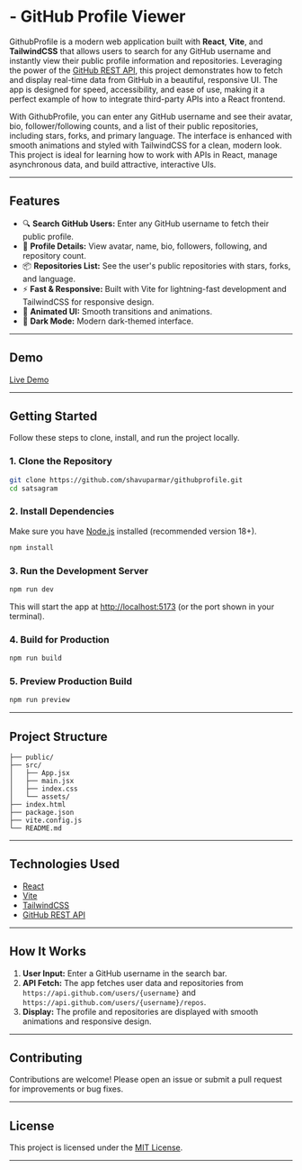 # - GitHub Profile Viewer

GithubProfile is a modern web application built with **React**, **Vite**, and **TailwindCSS** that allows users to search for any GitHub username and instantly view their public profile information and repositories. Leveraging the power of the [GitHub REST API](https://api.github.com), this project demonstrates how to fetch and display real-time data from GitHub in a beautiful, responsive UI. The app is designed for speed, accessibility, and ease of use, making it a perfect example of how to integrate third-party APIs into a React frontend.

With GithubProfile, you can enter any GitHub username and see their avatar, bio, follower/following counts, and a list of their public repositories, including stars, forks, and primary language. The interface is enhanced with smooth animations and styled with TailwindCSS for a clean, modern look. This project is ideal for learning how to work with APIs in React, manage asynchronous data, and build attractive, interactive UIs.

---

## Features

- 🔍 **Search GitHub Users:** Enter any GitHub username to fetch their public profile.
- 📄 **Profile Details:** View avatar, name, bio, followers, following, and repository count.
- 📦 **Repositories List:** See the user's public repositories with stars, forks, and language.
- ⚡ **Fast & Responsive:** Built with Vite for lightning-fast development and TailwindCSS for responsive design.
- 🎨 **Animated UI:** Smooth transitions and animations.
- 🌙 **Dark Mode:** Modern dark-themed interface.

---

## Demo

[Live Demo](https://profilegithub.vercel.app)

---

## Getting Started

Follow these steps to clone, install, and run the project locally.

### 1. Clone the Repository

```sh
git clone https://github.com/shavuparmar/githubprofile.git
cd satsagram
```

### 2. Install Dependencies

Make sure you have [Node.js](https://nodejs.org/) installed (recommended version 18+).

```sh
npm install
```

### 3. Run the Development Server

```sh
npm run dev
```

This will start the app at [http://localhost:5173](http://localhost:5173) (or the port shown in your terminal).

### 4. Build for Production

```sh
npm run build
```

### 5. Preview Production Build

```sh
npm run preview
```

---

## Project Structure

```
├── public/
├── src/
│   ├── App.jsx
│   ├── main.jsx
│   ├── index.css
│   └── assets/
├── index.html
├── package.json
├── vite.config.js
└── README.md
```

---

## Technologies Used

- [React](https://react.dev/)
- [Vite](https://vitejs.dev/)
- [TailwindCSS](https://tailwindcss.com/)
- [GitHub REST API](https://docs.github.com/en/rest)

---

## How It Works

1. **User Input:** Enter a GitHub username in the search bar.
2. **API Fetch:** The app fetches user data and repositories from `https://api.github.com/users/{username}` and `https://api.github.com/users/{username}/repos`.
3. **Display:** The profile and repositories are displayed with smooth animations and responsive design.

---

## Contributing

Contributions are welcome! Please open an issue or submit a pull request for improvements or bug fixes.

---

## License

This project is licensed under the [MIT License](LICENSE).

---
